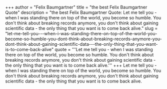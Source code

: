 +++
author = "Felix Baumgartner"
title = "the best Felix Baumgartner Quote"
description = "the best Felix Baumgartner Quote: Let me tell you - when I was standing there on top of the world, you become so humble. You don't think about breaking records anymore, you don't think about gaining scientific data - the only thing that you want is to come back alive."
slug = "let-me-tell-you---when-i-was-standing-there-on-top-of-the-world-you-become-so-humble-you-dont-think-about-breaking-records-anymore-you-dont-think-about-gaining-scientific-data---the-only-thing-that-you-want-is-to-come-back-alive"
quote = '''Let me tell you - when I was standing there on top of the world, you become so humble. You don't think about breaking records anymore, you don't think about gaining scientific data - the only thing that you want is to come back alive.'''
+++
Let me tell you - when I was standing there on top of the world, you become so humble. You don't think about breaking records anymore, you don't think about gaining scientific data - the only thing that you want is to come back alive.
